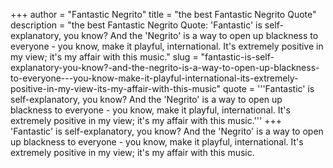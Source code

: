 +++
author = "Fantastic Negrito"
title = "the best Fantastic Negrito Quote"
description = "the best Fantastic Negrito Quote: 'Fantastic' is self-explanatory, you know? And the 'Negrito' is a way to open up blackness to everyone - you know, make it playful, international. It's extremely positive in my view; it's my affair with this music."
slug = "fantastic-is-self-explanatory-you-know?-and-the-negrito-is-a-way-to-open-up-blackness-to-everyone---you-know-make-it-playful-international-its-extremely-positive-in-my-view-its-my-affair-with-this-music"
quote = '''Fantastic' is self-explanatory, you know? And the 'Negrito' is a way to open up blackness to everyone - you know, make it playful, international. It's extremely positive in my view; it's my affair with this music.'''
+++
'Fantastic' is self-explanatory, you know? And the 'Negrito' is a way to open up blackness to everyone - you know, make it playful, international. It's extremely positive in my view; it's my affair with this music.
